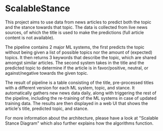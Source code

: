 # ScalableStance
This project aims to use data from news articles to predict both the topic and the stance towards that topic. The data is collected from live news sources, 
of which the title is used to make the predictions (full article content is not available). 

The pipeline contains 2 major ML systems, the first predicts the topic without being given a list of possible topics nor the amount of (expected) topics. It then returns
3 keywords that describe the topic, which are shared amongst similar articles. The second system takes in the title and the predicted topic to determine if the article
is in favor/positive, neutral, or against/negative towards the given topic. 

The result of pipeline is a table consisting of the title, pre-processed titles with a different version for each ML system, topic, and stance. It automatically
gathers new news data daily, along with triggering the rest of the pipeline, including the re-training of the ML systems in case of updated training data. The results
are then displayed in a web UI that shows the article's title, predicted topic, and stance.

For more information about the architecture, please have a look at "Scalable Stance Diagram" which also further explains how the algorithms function.
